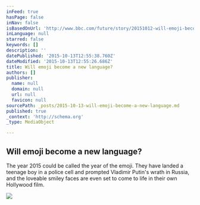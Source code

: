 ```yaml
---
inFeed: true
hasPage: false
inNav: false
isBasedOnUrl: 'http://www.bbc.com/future/story/20151012-will-emoji-become-a-new-language'
inLanguage: null
starred: false
keywords: []
description: ''
datePublished: '2015-10-13T12:55:38.760Z'
dateModified: '2015-10-13T12:55:26.686Z'
title: Will emoji become a new language?
authors: []
publisher:
  name: null
  domain: null
  url: null
  favicon: null
sourcePath: _posts/2015-10-13-will-emoji-become-a-new-language.md
published: true
_context: 'http://schema.org'
_type: MediaObject

---
```

<article style=""><h1>Will emoji become a new language?</h1><p>The year 2015 could be called the year of the emoji. They have landed a teenage boy in a police cell and prompted Vladimir Putin's wrath in Russia, and the loveable smiley faces are even set to come to life in their own Hollywood film.</p><img src="http://ichef.bbci.co.uk/wwfeatures/624_351/images/live/p0/35/1m/p0351mfv.jpg" /></article>
